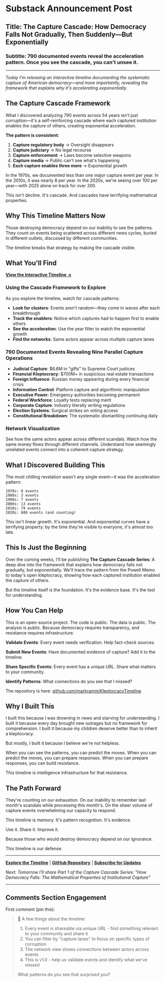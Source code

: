 # Substack Announcement Post

## Title: The Capture Cascade: How Democracy Falls Not Gradually, Then Suddenly—But Exponentially

### Subtitle: 790 documented events reveal the acceleration pattern. Once you see the cascade, you can't unsee it.

---

*Today I'm releasing an interactive timeline documenting the systematic capture of American democracy—and more importantly, revealing the framework that explains why it's accelerating exponentially.*

## The Capture Cascade Framework

What I discovered analyzing 790 events across 54 years isn't just corruption—it's a self-reinforcing cascade where each captured institution enables the capture of others, creating exponential acceleration.

**The pattern is consistent:**
1. **Capture regulatory body** → Oversight disappears
2. **Capture judiciary** → No legal recourse  
3. **Capture enforcement** → Laws become selective weapons
4. **Capture media** → Public can't see what's happening
5. **Each capture enables three more** → Exponential growth

In the 1970s, we documented less than one major capture event per year. In the 2010s, it was nearly 8 per year. In the 2020s, we're seeing over 100 per year—with 2025 alone on track for over 200.

This isn't decline. It's cascade. And cascades have terrifying mathematical properties.

## Why This Timeline Matters Now

Those destroying democracy depend on our inability to see the patterns. They count on events being scattered across different news cycles, buried in different outlets, discussed by different communities. 

The timeline breaks that strategy by making the cascade visible.

## What You'll Find

**[View the Interactive Timeline →](https://markramm.github.io/KleptocracyTimeline/)**

### Using the Cascade Framework to Explore

As you explore the timeline, watch for cascade patterns:
- **Look for clusters**: Events aren't random—they come in waves after each breakthrough
- **Track the enablers**: Notice which captures had to happen first to enable others
- **See the acceleration**: Use the year filter to watch the exponential growth
- **Find the networks**: Same actors appear across multiple capture lanes

### 790 Documented Events Revealing Nine Parallel Capture Operations
- **Judicial Capture**: $6.6M in "gifts" to Supreme Court justices
- **Financial Kleptocracy**: $700M+ in suspicious real estate transactions
- **Foreign Influence**: Russian money appearing during every financial crisis
- **Information Control**: Platform capture and algorithmic manipulation
- **Executive Power**: Emergency authorities becoming permanent
- **Federal Workforce**: Loyalty tests replacing merit
- **Corporate Capture**: Industry literally writing regulations
- **Election Systems**: Surgical strikes on voting access
- **Constitutional Breakdown**: The systematic dismantling continuing daily

### Network Visualization
See how the same actors appear across different scandals. Watch how the same money flows through different channels. Understand how seemingly unrelated events connect into a coherent capture strategy.

## What I Discovered Building This

The most chilling revelation wasn't any single event—it was the acceleration pattern:

```
1970s: 8 events
1980s: 3 events  
1990s: 7 events
2000s: 13 events
2010s: 79 events
2020s: 680 events (and counting)
```

This isn't linear growth. It's exponential. And exponential curves have a terrifying property: by the time they're visible to everyone, it's almost too late.

## This Is Just the Beginning

Over the coming weeks, I'll be publishing **The Capture Cascade Series**: A deep dive into the framework that explains how democracy falls not gradually, but exponentially. We'll trace the pattern from the Powell Memo to today's open kleptocracy, showing how each captured institution enabled the capture of others.

But the timeline itself is the foundation. It's the evidence base. It's the tool for understanding.

## How You Can Help

This is an open-source project. The code is public. The data is public. The analysis is public. Because democracy requires transparency, and resistance requires infrastructure.

**Validate Events**: Every event needs verification. Help fact-check sources.

**Submit New Events**: Have documented evidence of capture? Add it to the timeline.

**Share Specific Events**: Every event has a unique URL. Share what matters to your community.

**Identify Patterns**: What connections do you see that I missed?

The repository is here: [github.com/markramm/KleptocracyTimeline](https://github.com/markramm/KleptocracyTimeline)

## Why I Built This

I built this because I was drowning in news and starving for understanding. I built it because every day brought new outrages but no framework for comprehension. I built it because my children deserve better than to inherit a kleptocracy.

But mostly, I built it because I believe we're not helpless.

When you can see the patterns, you can predict the moves. When you can predict the moves, you can prepare responses. When you can prepare responses, you can build resistance.

This timeline is intelligence infrastructure for that resistance.

## The Path Forward

They're counting on our exhaustion. On our inability to remember last month's scandals while processing this month's. On the sheer volume of capture events overwhelming our capacity to respond.

This timeline is memory. It's pattern recognition. It's evidence.

Use it. Share it. Improve it. 

Because those who would destroy democracy depend on our ignorance.

This timeline is our defense.

---

**[Explore the Timeline](https://markramm.github.io/KleptocracyTimeline/)** | **[GitHub Repository](https://github.com/markramm/KleptocracyTimeline)** | **[Subscribe for Updates](https://theramm.substack.com)**

*Next: Tomorrow I'll share Part 1 of the Capture Cascade Series: "How Democracy Falls: The Mathematical Properties of Institutional Capture"*

---

## Comments Section Engagement

First comment (pin this):
> 🧵 A few things about the timeline:
> 
> 1. Every event is shareable via unique URL - find something relevant to your community and share it
> 2. You can filter by "capture lanes" to focus on specific types of corruption
> 3. The network view shows connections between actors across events
> 4. This is v1.0 - help us validate events and identify what we've missed
> 
> What patterns do you see that surprised you?